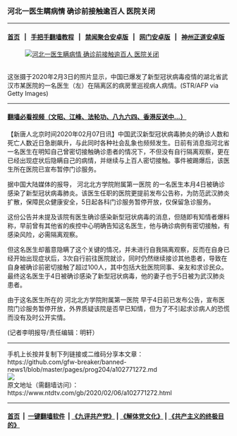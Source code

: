 ### 河北一医生瞒病情 确诊前接触逾百人 医院关闭
------------------------

#### [首页](https://github.com/gfw-breaker/banned-news1/blob/master/README.md) &nbsp;&nbsp;|&nbsp;&nbsp; [手把手翻墙教程](https://github.com/gfw-breaker/guides/wiki) &nbsp;&nbsp;|&nbsp;&nbsp; [禁闻聚合安卓版](https://github.com/gfw-breaker/bn-android) &nbsp;&nbsp;|&nbsp;&nbsp; [网门安卓版](https://github.com/oGate2/oGate) &nbsp;&nbsp;|&nbsp;&nbsp; [神州正道安卓版](https://github.com/SzzdOgate/update) 



<div><div class="featured_image">
 <a href="https://i.ntdtv.com/assets/uploads/2020/02/GettyImages-1198473037.jpg" target="_blank">
  <figure>
   <img alt="河北一医生瞒病情 确诊前接触逾百人 医院关闭" src="https://i.ntdtv.com/assets/uploads/2020/02/GettyImages-1198473037-800x450.jpg"/>
  </figure><br/>
 </a>
 <span class="caption">
  这张摄于2020年2月3日的照片显示，中国已爆发了新型冠状病毒疫情的湖北省武汉市某医院的一名医生（左）在隔离区的病房里巡视病人病情。(STR/AFP via Getty Images)
 </span>
</div>
</div><hr/>

#### [翻墙必看视频（文昭、江峰、法轮功、八九六四、香港反送中...）](https://github.com/gfw-breaker/banned-news1/blob/master/pages/link3.md)

<div><div class="post_content" itemprop="articleBody">
 <p>
  【新唐人北京时间2020年02月07日讯】中国武汉新型冠状病毒肺炎的确诊人数和死亡人数近日急剧飙升，与此同时各种社会乱象也频频发生。日前有消息指河北省一名医生在明知自己曾密切接触确诊患者的情况下，不但没有自行隔离观察，更在已经出现症状后隐瞒自己的病情，并继续与上百人密切接触。事件被踢爆后，该医生所在医院已宣布暂停门诊服务。
 </p>
 <p>
  据中国大陆媒体的报导，
  <ok href="https://www.ntdtv.com/gb/河北北方学院附属第一医院.htm">
   河北北方学院附属第一医院
  </ok>
  的一名医生本月4日被确诊感染了新型冠状病毒肺炎。该医生任职的医院更提前发布公告称，为防范武汉肺炎扩散，保障民众健康安全，5日起各科门诊服务暂停开放，仅保留急诊服务。
 </p>
 <p>
  这份公告并未提及该院有医生确诊感染新型冠状病毒的消息，但随即有知情者爆料称，早前曾有其他省的疾控中心明确告知这名医生，他与确诊病例有密切接触，有感染风险，必需隔离观察。
 </p>
 <p>
  但这名医生却蓄意隐瞒了这个关键的情况，并未进行自我隔离观察，反而在自身已经开始出现症状后，3次自行前往医院就诊，同时仍然继续接诊其他患者，导致在自身被确诊前密切接触了超过100人，其中包括大批医院同事、亲友和求诊民众。最终这名医生于4日被确诊感染了新型冠状病毒，他的妻子也于5日被为武汉肺炎患者。
 </p>
 <p>
  由于这名医生所在的
  <ok href="https://www.ntdtv.com/gb/河北北方学院附属第一医院.htm">
   河北北方学院附属第一医院
  </ok>
  早于4日前已发布公告，宣布医院门诊服务暂停开放，外界质疑该院是否早已知情，但为了不引起求诊病人的恐慌而没有及时公开实情。
 </p>
 <p>
  (记者李明报导/责任编辑：明轩）
 </p>
 <div class="single_ad">
 </div>
</div>
</div>
<hr/>
手机上长按并复制下列链接或二维码分享本文章：<br/>
https://github.com/gfw-breaker/banned-news1/blob/master/pages/prog204/a102771272.md <br/>
<a href='https://github.com/gfw-breaker/banned-news1/blob/master/pages/prog204/a102771272.md'><img src='https://github.com/gfw-breaker/banned-news1/blob/master/pages/prog204/a102771272.md.png'/></a> <br/>
原文地址（需翻墙访问）：https://www.ntdtv.com/gb/2020/02/06/a102771272.html


------------------------
#### [首页](https://github.com/gfw-breaker/banned-news1/blob/master/README.md) &nbsp;|&nbsp; [一键翻墙软件](https://github.com/gfw-breaker/nogfw/blob/master/README.md) &nbsp;| [《九评共产党》](https://github.com/gfw-breaker/9ping.md/blob/master/README.md#九评之一评共产党是什么) | [《解体党文化》](https://github.com/gfw-breaker/jtdwh.md/blob/master/README.md) | [《共产主义的终极目的》](https://github.com/gfw-breaker/gczydzjmd.md/blob/master/README.md)


<img src='http://gfw-breaker.win/banned-news/pages/prog204/a102771272.md' width='0px' height='0px'/>